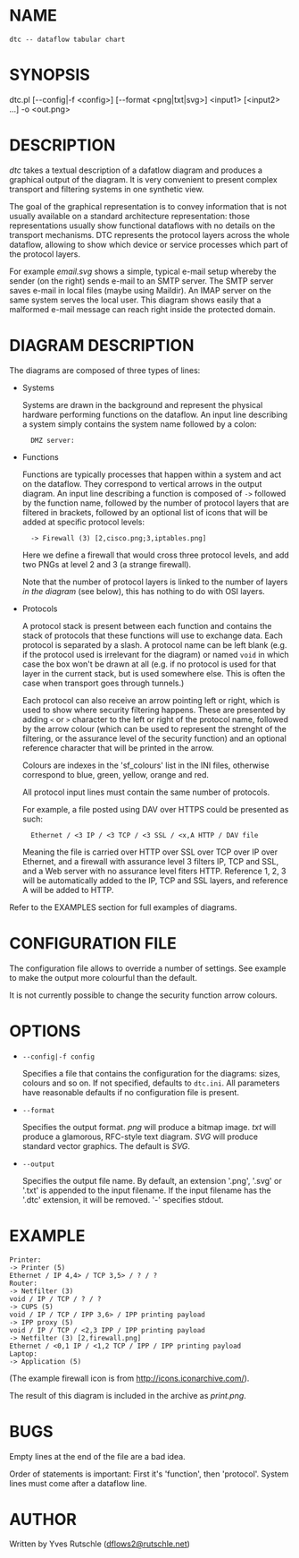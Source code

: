 # NAME

    dtc -- dataflow tabular chart

# SYNOPSIS

dtc.pl \[--config|-f &lt;config>\] \[--format &lt;png|txt|svg>\] &lt;input1> \[&lt;input2> ...\] -o &lt;out.png>

# DESCRIPTION

_dtc_ takes a textual description of a dafatlow diagram and produces a
graphical output of the diagram. It is very convenient to present complex
transport and filtering systems in one synthetic view.

The goal of the graphical representation is to convey information that is not
usually available on a standard architecture representation: those
representations usually show functional dataflows with no details on the
transport mechanisms. DTC represents the protocol layers across the whole
dataflow, allowing to show which device or service processes which part of the
protocol layers.

For example _email.svg_ shows a simple, typical e-mail setup whereby the
sender (on the right) sends e-mail to an SMTP server. The SMTP server saves
e-mail in local files (maybe using Maildir). An IMAP server on the same system
serves the local user. This diagram shows easily that a malformed e-mail
message can reach right inside the protected domain.

# DIAGRAM DESCRIPTION

The diagrams are composed of three types of lines:

- Systems

    Systems are drawn in the background and represent the
    physical hardware performing functions on the dataflow. An
    input line describing a system simply contains the system
    name followed by a colon:

        DMZ server:

- Functions

    Functions are typically processes that happen within a system and act on the
    dataflow. They correspond to vertical arrows in the output diagram. An input
    line describing a function is composed of `->` followed by the function
    name, followed by the number of protocol layers that are filtered in brackets,
    followed by an optional list of icons that will be added at specific protocol
    levels:

        -> Firewall (3) [2,cisco.png;3,iptables.png]

    Here we define a firewall that would cross three protocol levels, and add two
    PNGs at level 2 and 3 (a strange firewall).

    Note that the number of protocol layers is linked to the
    number of layers _in the diagram_ (see below), this has
    nothing to do with OSI layers.

- Protocols

    A protocol stack is present between each function and contains the stack of
    protocols that these functions will use to exchange data. Each protocol is
    separated by a slash.  A protocol name can be left blank (e.g. if the protocol
    used is irrelevant for the diagram) or named `void` in which case the box
    won't be drawn at all (e.g. if no protocol is used for that layer in the
    current stack, but is used somewhere else. This is often the case when
    transport goes through tunnels.)

    Each protocol can also receive an arrow pointing left or right, which is used
    to show where security filtering happens. These are presented by adding
    `<` or `>` character to the left or right of the protocol name,
    followed by the arrow colour (which can be used to represent the strenght of
    the filtering, or the assurance level of the security function) and an optional
    reference character that will be printed in the arrow. 

    Colours are indexes in the 'sf\_colours' list in the INI files, otherwise
    correspond to blue, green, yellow, orange and red.

    All protocol input lines must contain the same number of protocols.

    For example, a file posted using DAV over HTTPS could be presented as such:

        Ethernet / <3 IP / <3 TCP / <3 SSL / <x,A HTTP / DAV file

    Meaning the file is carried over HTTP over SSL over TCP over
    IP over Ethernet, and a firewall with assurance level 3
    filters IP, TCP and SSL, and a Web server with no assurance
    level fiters HTTP. Reference 1, 2, 3 will be automatically
    added to the IP, TCP and SSL layers, and reference A will be
    added to HTTP.

Refer to the EXAMPLES section for full examples of diagrams.

# CONFIGURATION FILE

The configuration file allows to override a number of settings. See example to
make the output more colourful than the default.

It is not currently possible to change the security function arrow colours.

# OPTIONS

- `--config|-f config`

    Specifies a file that contains the configuration for the
    diagrams: sizes, colours and so on. If not specified,
    defaults to `dtc.ini`. All parameters have reasonable
    defaults if no configuration file is present.

- `--format`

    Specifies the output format. _png_ will produce a bitmap image. _txt_ will
    produce a glamorous, RFC-style text diagram. _SVG_ will produce standard
    vector graphics. The default is _SVG_.

- `--output`

    Specifies the output file name. By default, an extension '.png', '.svg' or
    '.txt' is appended to the input filename. If the input filename has the '.dtc'
    extension, it will be removed. '-' specifies stdout.

# EXAMPLE

    Printer:
    -> Printer (5)
    Ethernet / IP 4,4> / TCP 3,5> / ? / ?
    Router:
    -> Netfilter (3)
    void / IP / TCP / ? / ?
    -> CUPS (5)
    void / IP / TCP / IPP 3,6> / IPP printing payload
    -> IPP proxy (5)
    void / IP / TCP / <2,3 IPP / IPP printing payload
    -> Netfilter (3) [2,firewall.png]
    Ethernet / <0,1 IP / <1,2 TCP / IPP / IPP printing payload
    Laptop:
    -> Application (5)

(The example firewall icon is from http://icons.iconarchive.com/).

The result of this diagram is included in the archive as _print.png_.

# BUGS

Empty lines at the end of the file are a bad idea.

Order of statements is important: First it's 'function', then 'protocol'.
System lines must come after a dataflow line.

# AUTHOR

Written by Yves Rutschle (dflows2@rutschle.net)
